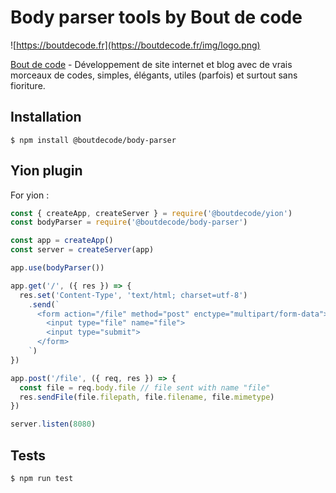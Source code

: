 # Body parser tools by Bout de code

![https://boutdecode.fr](https://boutdecode.fr/img/logo.png)

[Bout de code](https://boutdecode.fr) - Développement de site internet et blog avec de vrais morceaux de codes, simples, élégants, utiles (parfois) et surtout sans fioriture.

## Installation

```shell
$ npm install @boutdecode/body-parser
```

## Yion plugin

For yion : 

```javascript
const { createApp, createServer } = require('@boutdecode/yion')
const bodyParser = require('@boutdecode/body-parser')

const app = createApp()
const server = createServer(app)

app.use(bodyParser())

app.get('/', ({ res }) => {
  res.set('Content-Type', 'text/html; charset=utf-8')
    .send(`
      <form action="/file" method="post" enctype="multipart/form-data">
        <input type="file" name="file">
        <input type="submit">
      </form>
    `)
})

app.post('/file', ({ req, res }) => {
  const file = req.body.file // file sent with name "file"
  res.sendFile(file.filepath, file.filename, file.mimetype)
})

server.listen(8080)
```

## Tests

```shell
$ npm run test
```
